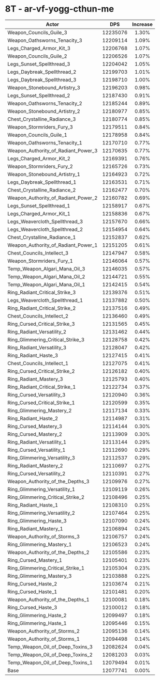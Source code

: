 # 8T - ar-vf-yogg-cthun-me
| Actor | DPS | Increase |
|---|:---:|:---:|
|Weapon_Councils_Guile_3|12235076|1.30%|
|Weapon_Oathsworns_Tenacity_3|12209114|1.09%|
|Legs_Charged_Armor_Kit_3|12206768|1.07%|
|Weapon_Councils_Guile_2|12206526|1.07%|
|Legs_Sunset_Spellthread_3|12204042|1.05%|
|Legs_Daybreak_Spellthread_2|12199703|1.01%|
|Legs_Daybreak_Spellthread_3|12198710|1.00%|
|Weapon_Stonebound_Artistry_3|12196203|0.98%|
|Legs_Sunset_Spellthread_2|12187430|0.91%|
|Weapon_Oathsworns_Tenacity_2|12185244|0.89%|
|Weapon_Stonebound_Artistry_2|12180977|0.85%|
|Chest_Crystalline_Radiance_3|12180774|0.85%|
|Weapon_Stormriders_Fury_3|12179511|0.84%|
|Weapon_Councils_Guile_1|12178958|0.84%|
|Weapon_Oathsworns_Tenacity_1|12170710|0.77%|
|Weapon_Authority_of_Radiant_Power_3|12170635|0.77%|
|Legs_Charged_Armor_Kit_2|12169391|0.76%|
|Weapon_Stormriders_Fury_2|12165726|0.73%|
|Weapon_Stonebound_Artistry_1|12164923|0.72%|
|Legs_Daybreak_Spellthread_1|12163531|0.71%|
|Chest_Crystalline_Radiance_2|12162477|0.70%|
|Weapon_Authority_of_Radiant_Power_2|12160782|0.69%|
|Legs_Sunset_Spellthread_1|12158917|0.67%|
|Legs_Charged_Armor_Kit_1|12158836|0.67%|
|Legs_Weavercloth_Spellthread_3|12157670|0.66%|
|Legs_Weavercloth_Spellthread_2|12154954|0.64%|
|Chest_Crystalline_Radiance_1|12152837|0.62%|
|Weapon_Authority_of_Radiant_Power_1|12151205|0.61%|
|Chest_Councils_Intellect_3|12147947|0.58%|
|Weapon_Stormriders_Fury_1|12146064|0.57%|
|Temp_Weapon_Algari_Mana_Oil_3|12146035|0.57%|
|Temp_Weapon_Algari_Mana_Oil_2|12144721|0.55%|
|Temp_Weapon_Algari_Mana_Oil_1|12142415|0.54%|
|Ring_Radiant_Critical_Strike_3|12139376|0.51%|
|Legs_Weavercloth_Spellthread_1|12137882|0.50%|
|Ring_Radiant_Critical_Strike_2|12137516|0.49%|
|Chest_Councils_Intellect_2|12136460|0.49%|
|Ring_Cursed_Critical_Strike_3|12131565|0.45%|
|Ring_Radiant_Versatility_2|12131462|0.44%|
|Ring_Glimmering_Critical_Strike_3|12128758|0.42%|
|Ring_Radiant_Versatility_3|12128047|0.42%|
|Ring_Radiant_Haste_3|12127415|0.41%|
|Chest_Councils_Intellect_1|12127075|0.41%|
|Ring_Cursed_Critical_Strike_2|12126182|0.40%|
|Ring_Radiant_Mastery_3|12125793|0.40%|
|Ring_Radiant_Critical_Strike_1|12122734|0.37%|
|Ring_Cursed_Versatility_3|12120940|0.36%|
|Ring_Cursed_Critical_Strike_1|12120599|0.35%|
|Ring_Glimmering_Mastery_2|12117134|0.33%|
|Ring_Radiant_Haste_2|12114987|0.31%|
|Ring_Cursed_Mastery_3|12114144|0.30%|
|Ring_Cursed_Mastery_2|12113909|0.30%|
|Ring_Radiant_Versatility_1|12113144|0.29%|
|Ring_Cursed_Versatility_1|12112690|0.29%|
|Ring_Glimmering_Versatility_3|12112537|0.29%|
|Ring_Radiant_Mastery_2|12110697|0.27%|
|Ring_Cursed_Versatility_2|12110391|0.27%|
|Weapon_Authority_of_the_Depths_3|12109976|0.27%|
|Ring_Glimmering_Versatility_1|12109119|0.26%|
|Ring_Glimmering_Critical_Strike_2|12108496|0.25%|
|Ring_Radiant_Haste_1|12108310|0.25%|
|Ring_Glimmering_Versatility_2|12107464|0.25%|
|Ring_Glimmering_Haste_3|12107090|0.24%|
|Ring_Radiant_Mastery_1|12106894|0.24%|
|Weapon_Authority_of_Storms_3|12106757|0.24%|
|Ring_Glimmering_Mastery_1|12106523|0.24%|
|Weapon_Authority_of_the_Depths_2|12105586|0.23%|
|Ring_Cursed_Mastery_1|12105401|0.23%|
|Ring_Glimmering_Critical_Strike_1|12105304|0.23%|
|Ring_Glimmering_Mastery_3|12103888|0.22%|
|Ring_Cursed_Haste_2|12103674|0.21%|
|Ring_Cursed_Haste_1|12101481|0.20%|
|Weapon_Authority_of_the_Depths_1|12100081|0.18%|
|Ring_Cursed_Haste_3|12100012|0.18%|
|Ring_Glimmering_Haste_2|12099497|0.18%|
|Ring_Glimmering_Haste_1|12095446|0.15%|
|Weapon_Authority_of_Storms_2|12095136|0.14%|
|Weapon_Authority_of_Storms_1|12094498|0.14%|
|Temp_Weapon_Oil_of_Deep_Toxins_3|12082624|0.04%|
|Temp_Weapon_Oil_of_Deep_Toxins_2|12081203|0.03%|
|Temp_Weapon_Oil_of_Deep_Toxins_1|12079494|0.01%|
|Base|12077741|0.00%|
